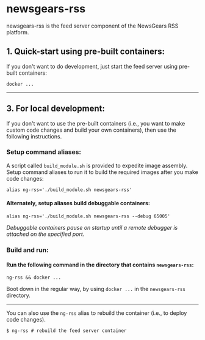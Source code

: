 <link rel="stylesheet" type="text/css" href="style.css">

# newsgears-rss

newsgears-rss is the feed server component of the NewsGears RSS platform.  

## 1. Quick-start using pre-built containers:

If you don't want to do development, just start the feed server using pre-built containers:

```
docker ...
```

<hr>

## 3. For local development:

If you don't want to use the pre-built containers (i.e., you want to make custom code changes and build your own containers), then use the following instructions.

### Setup command aliases:

A script called `build_module.sh` is provided to expedite image assembly.  Setup command aliases to run it to build the required images after you make code changes:

```
alias ng-rss='./build_module.sh newsgears-rss'
```

#### Alternately, setup aliases build debuggable containers:

```
alias ng-rss='./build_module.sh newsgears-rss --debug 65005'
```

*Debuggable containers pause on startup until a remote debugger is attached on the specified port.*

### Build and run:

#### Run the following command in the directory that contains ```newsgears-rss```:

```
ng-rss && docker ...
```

Boot down in the regular way, by using ```docker ...``` in the ```newsgears-rss``` directory.

<hr> 

You can also use the `ng-rss` alias to rebuild the container (i.e., to deploy code changes).

```
$ ng-rss # rebuild the feed server container 
```

